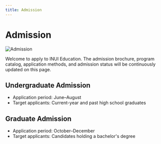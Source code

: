 ```yaml
---
title: Admission
---
```


# Admission

![Admission](/images/campus-3.svg)

Welcome to apply to INUI Education. The admission brochure, program catalog, application methods, and admission status will be continuously updated on this page.

## Undergraduate Admission

- Application period: June–August
- Target applicants: Current-year and past high school graduates

## Graduate Admission

- Application period: October–December
- Target applicants: Candidates holding a bachelor's degree


